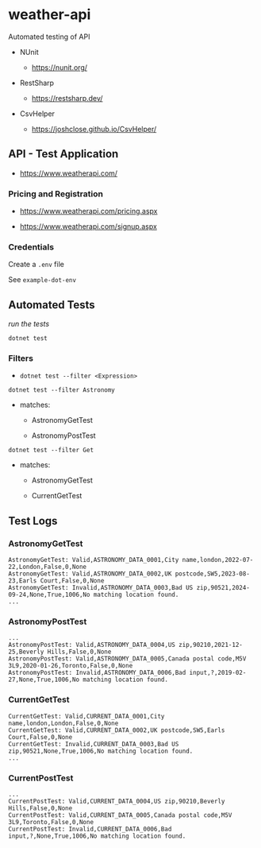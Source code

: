# weather-api

Automated testing of API

- NUnit

  - https://nunit.org/

- RestSharp

  - https://restsharp.dev/

- CsvHelper

  - https://joshclose.github.io/CsvHelper/

## API - Test Application

- https://www.weatherapi.com/

### Pricing and Registration

- https://www.weatherapi.com/pricing.aspx

- https://www.weatherapi.com/signup.aspx

### Credentials

Create a `.env` file

See `example-dot-env`

## Automated Tests

_run the tests_

```
dotnet test
```

### Filters

- `dotnet test --filter <Expression>`

```
dotnet test --filter Astronomy
```

- matches:

  - AstronomyGetTest

  - AstronomyPostTest

```
dotnet test --filter Get
```

- matches:

  - AstronomyGetTest

  - CurrentGetTest

## Test Logs

### AstronomyGetTest

```
AstronomyGetTest: Valid,ASTRONOMY_DATA_0001,City name,london,2022-07-22,London,False,0,None
AstronomyGetTest: Valid,ASTRONOMY_DATA_0002,UK postcode,SW5,2023-08-23,Earls Court,False,0,None
AstronomyGetTest: Invalid,ASTRONOMY_DATA_0003,Bad US zip,90521,2024-09-24,None,True,1006,No matching location found.
...
```

### AstronomyPostTest

```
...
AstronomyPostTest: Valid,ASTRONOMY_DATA_0004,US zip,90210,2021-12-25,Beverly Hills,False,0,None
AstronomyPostTest: Valid,ASTRONOMY_DATA_0005,Canada postal code,M5V 3L9,2020-01-26,Toronto,False,0,None
AstronomyPostTest: Invalid,ASTRONOMY_DATA_0006,Bad input,?,2019-02-27,None,True,1006,No matching location found.
```

### CurrentGetTest

```
CurrentGetTest: Valid,CURRENT_DATA_0001,City name,london,London,False,0,None
CurrentGetTest: Valid,CURRENT_DATA_0002,UK postcode,SW5,Earls Court,False,0,None
CurrentGetTest: Invalid,CURRENT_DATA_0003,Bad US zip,90521,None,True,1006,No matching location found.
...
```

### CurrentPostTest

```
...
CurrentPostTest: Valid,CURRENT_DATA_0004,US zip,90210,Beverly Hills,False,0,None
CurrentPostTest: Valid,CURRENT_DATA_0005,Canada postal code,M5V 3L9,Toronto,False,0,None
CurrentPostTest: Invalid,CURRENT_DATA_0006,Bad input,?,None,True,1006,No matching location found.
```
